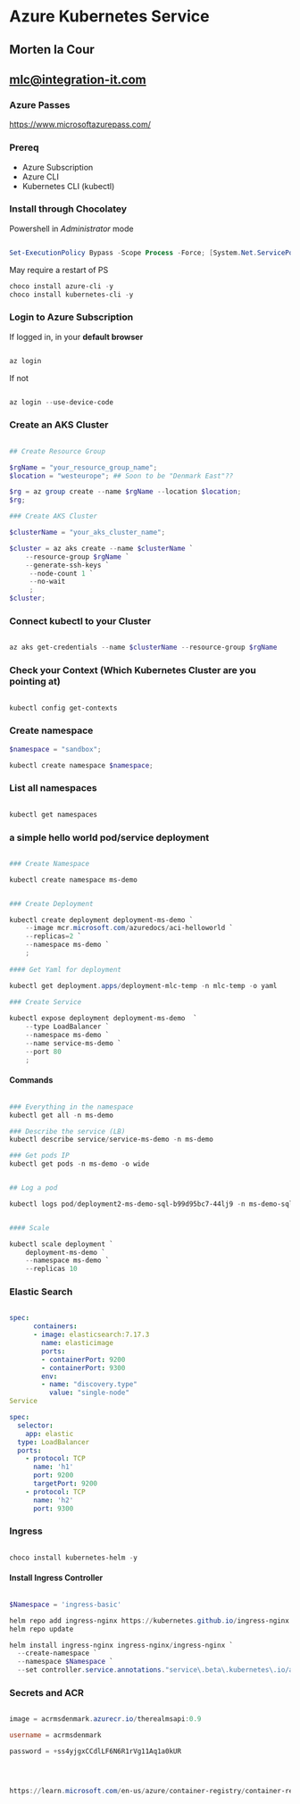 # Azure Kubernetes Service
## Morten la Cour
## mlc@integration-it.com


### Azure Passes


https://www.microsoftazurepass.com/







### Prereq

- Azure Subscription
- Azure CLI
- Kubernetes CLI (kubectl)

### Install through Chocolatey

Powershell in *Administrator* mode

```powershell

Set-ExecutionPolicy Bypass -Scope Process -Force; [System.Net.ServicePointManager]::SecurityProtocol = [System.Net.ServicePointManager]::SecurityProtocol -bor 3072; iex ((New-Object System.Net.WebClient).DownloadString('https://community.chocolatey.org/install.ps1'))

```

May require a restart of PS

```powershell
choco install azure-cli -y
choco install kubernetes-cli -y

```

### Login to Azure Subscription

If logged in, in your **default browser**
```powershell

az login

```

If not

```powershell

az login --use-device-code

```

### Create an AKS Cluster



```powershell

## Create Resource Group

$rgName = "your_resource_group_name";
$location = "westeurope"; ## Soon to be "Denmark East"??

$rg = az group create --name $rgName --location $location;
$rg;

### Create AKS Cluster

$clusterName = "your_aks_cluster_name";

$cluster = az aks create --name $clusterName `
	--resource-group $rgName `
	--generate-ssh-keys `
	 --node-count 1 `
	 --no-wait
	 ;
$cluster;

```

### Connect kubectl to your Cluster

```powershell

az aks get-credentials --name $clusterName --resource-group $rgName

```

### Check your Context (Which Kubernetes Cluster are you pointing at)

```powershell

kubectl config get-contexts

```

### Create namespace

```powershell
$namespace = "sandbox";

kubectl create namespace $namespace;

```

### List all namespaces

```powershell

kubectl get namespaces

```

### a simple hello world pod/service deployment

```powershell

### Create Namespace

kubectl create namespace ms-demo


### Create Deployment

kubectl create deployment deployment-ms-demo `
	--image mcr.microsoft.com/azuredocs/aci-helloworld `
	--replicas=2 `
	--namespace ms-demo `
	;
	
#### Get Yaml for deployment

kubectl get deployment.apps/deployment-mlc-temp -n mlc-temp -o yaml
	
### Create Service 

kubectl expose deployment deployment-ms-demo  `
	--type LoadBalancer `
	--namespace ms-demo `
	--name service-ms-demo `
	--port 80
	;

```

#### Commands

```powershell

### Everything in the namespace
kubectl get all -n ms-demo

### Describe the service (LB)
kubectl describe service/service-ms-demo -n ms-demo

### Get pods IP
kubectl get pods -n ms-demo -o wide


## Log a pod

kubectl logs pod/deployment2-ms-demo-sql-b99d95bc7-44lj9 -n ms-demo-sql -f


#### Scale

kubectl scale deployment `
	deployment-ms-demo `
	--namespace ms-demo `
	--replicas 10

```


### Elastic Search

```yaml

spec:
      containers:
      - image: elasticsearch:7.17.3
        name: elasticimage
        ports:
        - containerPort: 9200
        - containerPort: 9300
        env:
        - name: "discovery.type"
          value: "single-node"
Service

spec:
  selector:
    app: elastic
  type: LoadBalancer
  ports:
    - protocol: TCP
      name: 'h1'
      port: 9200
      targetPort: 9200
    - protocol: TCP
      name: 'h2'
      port: 9300

```


### Ingress

```powershell

choco install kubernetes-helm -y

```

#### Install Ingress Controller

```powershell

$Namespace = 'ingress-basic'

helm repo add ingress-nginx https://kubernetes.github.io/ingress-nginx
helm repo update

helm install ingress-nginx ingress-nginx/ingress-nginx `
  --create-namespace `
  --namespace $Namespace `
  --set controller.service.annotations."service\.beta\.kubernetes\.io/azure-load-balancer-health-probe-request-path"=/healthz

```


### Secrets and ACR

```powershell

image = acrmsdenmark.azurecr.io/therealmsapi:0.9

username = acrmsdenmark

password = +ss4yjgxCCdlLF6N6R1rVg11Aq1a0kUR




https://learn.microsoft.com/en-us/azure/container-registry/container-registry-auth-kubernetes#create-an-image-pull-secret


```
